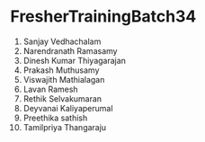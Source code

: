 # FresherTrainingBatch34
1. Sanjay Vedhachalam
2. Narendranath Ramasamy
3. Dinesh Kumar Thiyagarajan
4. Prakash Muthusamy
5. Viswajith Mathialagan
6. Lavan Ramesh
8. Rethik Selvakumaran
9. Deyvanai Kaliyaperumal
10. Preethika sathish
11. Tamilpriya Thangaraju
